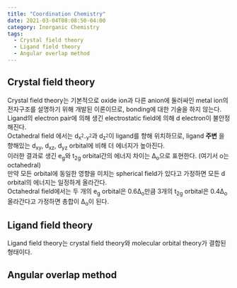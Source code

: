```yaml
---
title: "Coordination Chemistry"
date: 2021-03-04T08:08:50-04:00
category: Inorganic Chemistry
tags:
  - Crystal field theory
  - Ligand field theory
  - Angular overlap method
---
```


## Crystal field theory
Crystal field theory는 기본적으로 oxide ion과 다른 anion에 둘러싸인 metal ion의 전자구조를 설명하기 위해 개발된 이론이므로, bonding에 대한 기술을 하지 않는다.  
Ligand의 electron pair에 의해 생긴 electrostatic field에 의해 d electron이 불안정해진다.  
Octahedral field 에서는 d<sub>x<sup>2</sup>-y<sup>2</sup></sub>과 d<sub>z<sup>2</sup></sub>이 ligand를 향해 위치하므로, ligand __주변__ 을 향해있는 d<sub>xy</sub>, d<sub>xz</sub>, d<sub>yz</sub> orbital에 비해 더 에너지가 높아진다.  
이러한 결과로 생긴 e<sub>g</sub>와 t<sub>2g</sub> orbital간의 에너지 차이는 Δ<sub>o</sub>으로 표현한다. (여기서 o는 octahedral)  
만약 모든 orbital에 동일한 영향을 미치는 spherical field가 있다고 가정하면 모든 d orbital의 에너지는 일정하게 올라간다.  
Octahedral field에서는 두 개의 e<sub>g</sub> orbital은 0.6Δ<sub>o</sub>만큼 3개의 t<sub>2g</sub> orbital은 0.4Δ<sub>o</sub> 올라간다고 가정하면 총합이 Δ<sub>o</sub>이 된다.  

## Ligand field theory
Ligand field theory는 crystal field theory와 molecular orbital theory가 결합된 형태이다.  



## Angular overlap method

